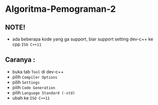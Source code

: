 # Algoritma-Pemograman-2

## NOTE!
- ada beberapa kode yang ga support, biar support setting dev-c++ ke cpp `ISO C++11`

## Caranya :
- buka tab `Tool` di dev-c++
- pilih `Compiler Options`
- pilih `Settings`
- pilih  `Code Generation`
- pilih  `Language Standard (-std)`
- ubah ke `ISO C++11`
